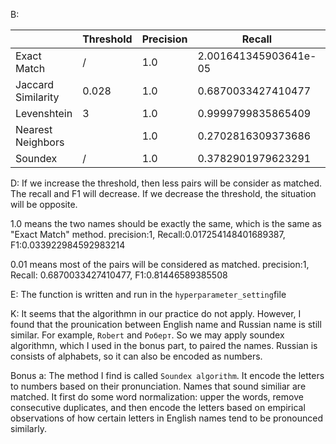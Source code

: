 B:

|                    | Threshold | Precision   | Recall              | F1                 |
| -------------------|-----------|-------------|---------------------|--------------------|
| Exact Match        |     /     | 1.0         |2.001641345903641e-05|4.00320256204964e-05|
| Jaccard Similarity |    0.028  | 1.0         |0.6870033427410477   |0.81446589385508    |
| Levenshtein        |     3     | 1.0         |0.9999799835865409   |0.9999899916931053  |
| Nearest Neighbors  |           | 1.0         |0.2702816309373686   |0.4255459960291198  |
| Soundex            |     /     | 1.0         |0.3782901979623291   |0.5489267768451015  |


D:
If we increase the threshold, then less pairs will be consider as matched. The recall and F1 will decrease. If we decrease the threshold, the situation will be opposite.

1.0 means the two names should be exactly the same, which is the same as "Exact Match" method.
precision:1, Recall:0.017254148401689387, F1:0.033922984592983214

0.01 means most of the pairs will be considered as matched.
precision:1, Recall: 0.6870033427410477, F1:0.81446589385508 

E:
The function is written and run in the `hyperparameter_setting`file 

K:
It seems that the algorithmn in our practice do not apply. However, I found that the prounication between English name and Russian name is still similar. For example, `Robert` and `Роберт`. So we may apply soundex algorithmn, which I used in the bonus part, to paired the names. Russian is consists of alphabets, so it can also be encoded as numbers.


Bonus
a:
The method I find is called `Soundex algorithm`. It encode the letters to numbers based on their pronunciation. Names that sound similiar are matched. It first do some word normalization: upper the words, remove consecutive duplicates, and then encode the letters based on empirical observations of how certain letters in English names tend to be pronounced similarly. 